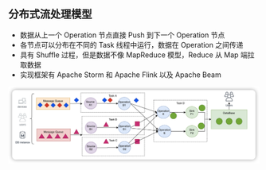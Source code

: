 ## 分布式流处理模型

- 数据从上一个 Operation 节点直接 Push 到下一个 Operation 节点
- 各节点可以分布在不同的 Task 线程中运行，数据在 Operation 之间传递
- 具有 Shuffle 过程，但是数据不像 MapReduce 模型，Reduce 从 Map 端拉取数据
- 实现框架有 Apache Storm 和 Apache Flink 以及 Apache Beam

![](../../assets/img/flink/MZakvI0UKwWbcFft.png)

